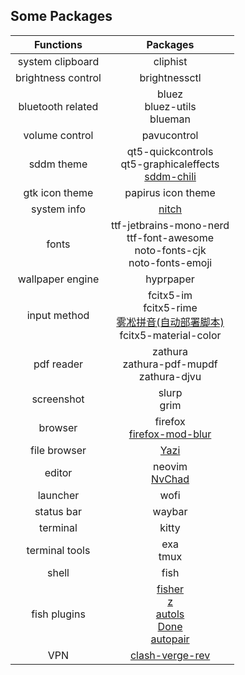 ## Some Packages

| Functions | Packages |
|:--------:|:----:|
| system clipboard | cliphist |
| brightness control | brightnessctl |
| bluetooth related | bluez<br>bluez-utils<br>blueman |
| volume control | pavucontrol |
| sddm theme | qt5-quickcontrols<br>qt5-graphicaleffects<br>[sddm-chili](https://github.com/MarianArlt/sddm-chili)|
| gtk icon theme | papirus icon theme |
| system info | [nitch](https://github.com/ssleert/nitch) |
| fonts | ttf-jetbrains-mono-nerd<br>ttf-font-awesome<br>noto-fonts-cjk<br>noto-fonts-emoji |
| wallpaper engine | hyprpaper |
| input method | fcitx5-im<br>fcitx5-rime<br>[雾凇拼音(自动部署脚本)](https://github.com/Mark24Code/rime-auto-deploy)<br>fcitx5-material-color |
| pdf reader | zathura<br>zathura-pdf-mupdf<br>zathura-djvu |
| screenshot | slurp<br>grim |
| browser | firefox<br>[firefox-mod-blur](https://github.com/datguypiko/Firefox-Mod-Blur) |
| file browser | [Yazi](https://github.com/sxyazi/yazi) |
| editor | neovim<br>[NvChad](https://nvchad.com/) |
| launcher | wofi |
| status bar | waybar |
| terminal | kitty |
| terminal tools | exa<br>tmux|
| shell | fish |
| fish plugins | [fisher](https://github.com/jorgebucaran/fisher)<br>[z](https://github.com/jethrokuan/z)<br>[autols](https://github.com/yuys13/autols.fish)<br>[Done](https://github.com/franciscolourenco/done)<br>[autopair](https://github.com/jorgebucaran/autopair.fish) |
| VPN | [clash-verge-rev](https://github.com/clash-verge-rev/clash-verge-rev) |
